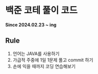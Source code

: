 <h1>백준 코테 풀이 코드</h1>
<b>Since 2024.02.23 ~ ing</b>

<h2>Rule</h2>
<ol type="1">
  <li>언어는 JAVA를 사용하기</li>
  <li>가급적 주중에 1일 1문제 풀고 commit 하기</li>
  <li>손에 익을 때까지 코딩 연습해보기</li>
</ol>
